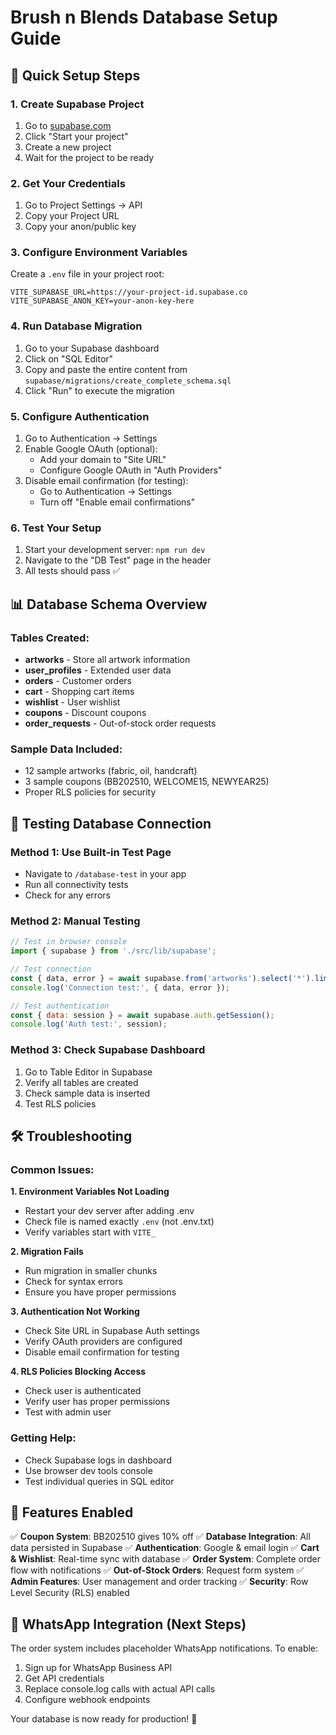 # Brush n Blends Database Setup Guide

## 🚀 Quick Setup Steps

### 1. Create Supabase Project
1. Go to [supabase.com](https://supabase.com)
2. Click "Start your project"
3. Create a new project
4. Wait for the project to be ready

### 2. Get Your Credentials
1. Go to Project Settings → API
2. Copy your Project URL
3. Copy your anon/public key

### 3. Configure Environment Variables
Create a `.env` file in your project root:
```env
VITE_SUPABASE_URL=https://your-project-id.supabase.co
VITE_SUPABASE_ANON_KEY=your-anon-key-here
```

### 4. Run Database Migration
1. Go to your Supabase dashboard
2. Click on "SQL Editor"
3. Copy and paste the entire content from `supabase/migrations/create_complete_schema.sql`
4. Click "Run" to execute the migration

### 5. Configure Authentication
1. Go to Authentication → Settings
2. Enable Google OAuth (optional):
   - Add your domain to "Site URL"
   - Configure Google OAuth in "Auth Providers"
3. Disable email confirmation (for testing):
   - Go to Authentication → Settings
   - Turn off "Enable email confirmations"

### 6. Test Your Setup
1. Start your development server: `npm run dev`
2. Navigate to the "DB Test" page in the header
3. All tests should pass ✅

## 📊 Database Schema Overview

### Tables Created:
- **artworks** - Store all artwork information
- **user_profiles** - Extended user data
- **orders** - Customer orders
- **cart** - Shopping cart items
- **wishlist** - User wishlist
- **coupons** - Discount coupons
- **order_requests** - Out-of-stock order requests

### Sample Data Included:
- 12 sample artworks (fabric, oil, handcraft)
- 3 sample coupons (BB202510, WELCOME15, NEWYEAR25)
- Proper RLS policies for security

## 🔧 Testing Database Connection

### Method 1: Use Built-in Test Page
- Navigate to `/database-test` in your app
- Run all connectivity tests
- Check for any errors

### Method 2: Manual Testing
```javascript
// Test in browser console
import { supabase } from './src/lib/supabase';

// Test connection
const { data, error } = await supabase.from('artworks').select('*').limit(1);
console.log('Connection test:', { data, error });

// Test authentication
const { data: session } = await supabase.auth.getSession();
console.log('Auth test:', session);
```

### Method 3: Check Supabase Dashboard
1. Go to Table Editor in Supabase
2. Verify all tables are created
3. Check sample data is inserted
4. Test RLS policies

## 🛠️ Troubleshooting

### Common Issues:

**1. Environment Variables Not Loading**
- Restart your dev server after adding .env
- Check file is named exactly `.env` (not .env.txt)
- Verify variables start with `VITE_`

**2. Migration Fails**
- Run migration in smaller chunks
- Check for syntax errors
- Ensure you have proper permissions

**3. Authentication Not Working**
- Check Site URL in Supabase Auth settings
- Verify OAuth providers are configured
- Disable email confirmation for testing

**4. RLS Policies Blocking Access**
- Check user is authenticated
- Verify user has proper permissions
- Test with admin user

### Getting Help:
- Check Supabase logs in dashboard
- Use browser dev tools console
- Test individual queries in SQL editor

## 🎯 Features Enabled

✅ **Coupon System**: BB202510 gives 10% off
✅ **Database Integration**: All data persisted in Supabase
✅ **Authentication**: Google & email login
✅ **Cart & Wishlist**: Real-time sync with database
✅ **Order System**: Complete order flow with notifications
✅ **Out-of-Stock Orders**: Request form system
✅ **Admin Features**: User management and order tracking
✅ **Security**: Row Level Security (RLS) enabled

## 📱 WhatsApp Integration (Next Steps)

The order system includes placeholder WhatsApp notifications. To enable:
1. Sign up for WhatsApp Business API
2. Get API credentials
3. Replace console.log calls with actual API calls
4. Configure webhook endpoints

Your database is now ready for production! 🎉